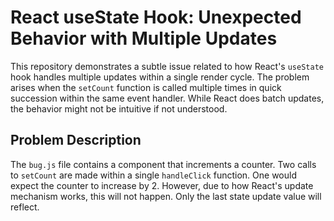 # React useState Hook: Unexpected Behavior with Multiple Updates

This repository demonstrates a subtle issue related to how React's `useState` hook handles multiple updates within a single render cycle.  The problem arises when the `setCount` function is called multiple times in quick succession within the same event handler. While React does batch updates, the behavior might not be intuitive if not understood.

## Problem Description

The `bug.js` file contains a component that increments a counter.  Two calls to `setCount` are made within a single `handleClick` function.  One would expect the counter to increase by 2.  However, due to how React's update mechanism works, this will not happen. Only the last state update value will reflect.